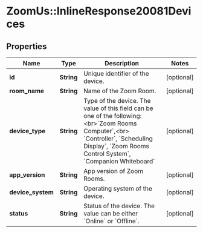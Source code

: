 # ZoomUs::InlineResponse20081Devices

## Properties
Name | Type | Description | Notes
------------ | ------------- | ------------- | -------------
**id** | **String** | Unique identifier of the device. | [optional] 
**room_name** | **String** | Name of the Zoom Room. | [optional] 
**device_type** | **String** | Type of the device. The value of this field can be one of the following:&lt;br&gt;&#x60;Zoom Rooms Computer&#x60;,&lt;br&gt; &#x60;Controller&#x60;, &#x60;Scheduling Display&#x60;, &#x60;Zoom Rooms Control System&#x60;, &#x60;Companion Whiteboard&#x60; | [optional] 
**app_version** | **String** | App version of Zoom Rooms. | [optional] 
**device_system** | **String** | Operating system of the device. | [optional] 
**status** | **String** | Status of the device. The value can be either &#x60;Online&#x60; or &#x60;Offline&#x60;. | [optional] 


